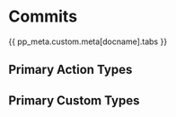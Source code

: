 # Commits


{{ pp_meta.custom.meta[docname].tabs }}


## Primary Action Types


## Primary Custom Types